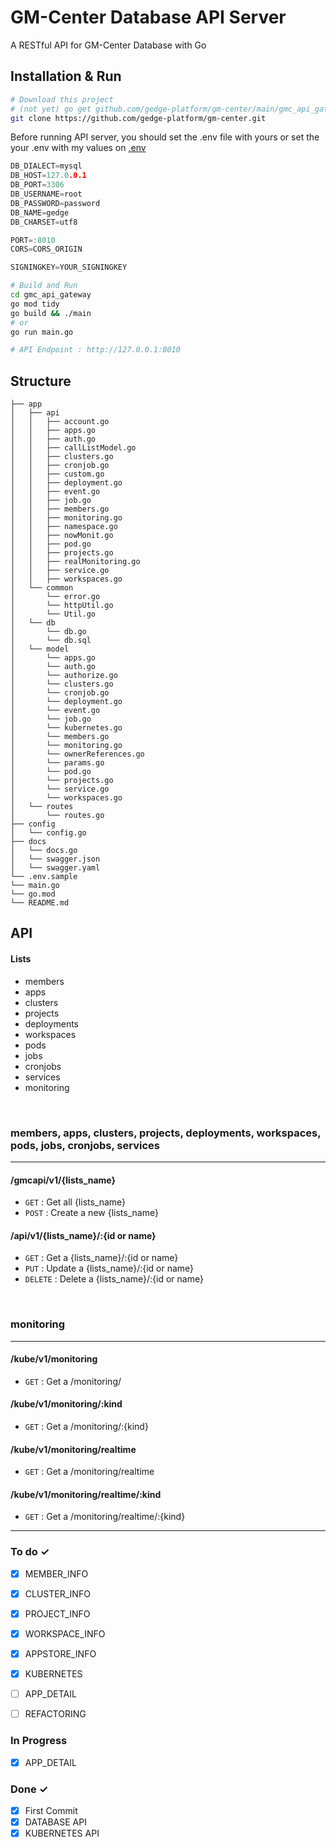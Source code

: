 # GM-Center Database API Server
A RESTful API for GM-Center Database with Go

## Installation & Run
```bash
# Download this project
# (not yet) go get github.com/gedge-platform/gm-center/main/gmc_api_gateway
git clone https://github.com/gedge-platform/gm-center.git
```

Before running API server, you should set the .env file with yours or set the your .env with my values on [.env](github.com/gedge-platform/gm-center/blob/main/gmc_api_gateway/config/config.go)
```go
DB_DIALECT=mysql
DB_HOST=127.0.0.1
DB_PORT=3306
DB_USERNAME=root
DB_PASSWORD=password
DB_NAME=gedge
DB_CHARSET=utf8

PORT=:8010
CORS=CORS_ORIGIN

SIGNINGKEY=YOUR_SIGNINGKEY
```

```bash
# Build and Run
cd gmc_api_gateway
go mod tidy
go build && ./main
# or
go run main.go

# API Endpoint : http://127.0.0.1:8010
```

## Structure
```
├── app
│   ├── api
│   │   ├── account.go
│   │   ├── apps.go
│   │   ├── auth.go
│   │   ├── callListModel.go
│   │   ├── clusters.go
│   │   ├── cronjob.go
│   │   ├── custom.go
│   │   ├── deployment.go
│   │   ├── event.go
│   │   ├── job.go
│   │   ├── members.go
│   │   ├── monitoring.go
│   │   ├── namespace.go
│   │   ├── nowMonit.go
│   │   ├── pod.go
│   │   ├── projects.go
│   │   ├── realMonitoring.go
│   │   ├── service.go
│   │   ├── workspaces.go
│   └── common
│       └── error.go
│       └── httpUtil.go
│       └── Util.go
│   └── db
│       └── db.go
│       └── db.sql
│   └── model
│       └── apps.go
│       └── auth.go
│       └── authorize.go
│       └── clusters.go
│       └── cronjob.go
│       └── deployment.go
│       └── event.go
│       └── job.go
│       └── kubernetes.go
│       └── members.go
│       └── monitoring.go
│       └── ownerReferences.go
│       └── params.go
│       └── pod.go
│       └── projects.go
│       └── service.go
│       └── workspaces.go
│   └── routes
│       └── routes.go
├── config
│   └── config.go
├── docs
│   └── docs.go
│   └── swagger.json
│   └── swagger.yaml
└── .env.sample
└── main.go
└── go.mod
└── README.md
```

## API

#### Lists
- members
- apps
- clusters
- projects
- deployments
- workspaces
- pods
- jobs
- cronjobs
- services
- monitoring

<br />

### members, apps, clusters, projects, deployments, workspaces, pods, jobs, cronjobs, services
---
#### /gmcapi/v1/{lists_name}
* `GET` : Get all {lists_name}
* `POST` : Create a new {lists_name}

#### /api/v1/{lists_name}/:{id or name}
* `GET` : Get a {lists_name}/:{id or name}
* `PUT` : Update a {lists_name}/:{id or name}
* `DELETE` : Delete a {lists_name}/:{id or name}


<br />

### monitoring
---

#### /kube/v1/monitoring
* `GET` : Get a /monitoring/

#### /kube/v1/monitoring/:kind
* `GET` : Get a /monitoring/:{kind}

#### /kube/v1/monitoring/realtime
* `GET` : Get a /monitoring/realtime

#### /kube/v1/monitoring/realtime/:kind
* `GET` : Get a /monitoring/realtime/:{kind}

---

### To do ✓
- [x] MEMBER_INFO
- [x] CLUSTER_INFO
- [X] PROJECT_INFO
- [x] WORKSPACE_INFO
- [x] APPSTORE_INFO
- [x] KUBERNETES
- [ ] APP_DETAIL
- [ ] REFACTORING


### In Progress
- [x] APP_DETAIL

### Done ✓
- [x] First Commit
- [x] DATABASE API
- [x] KUBERNETES API